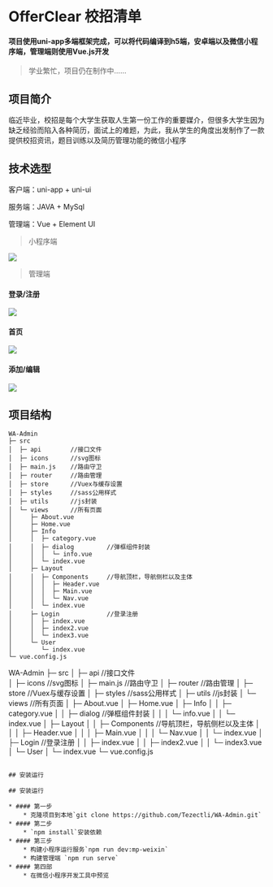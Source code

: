 # OfferClear 校招清单
#### 项目使用uni-app多端框架完成，可以将代码编译到h5端，安卓端以及微信小程序端，管理端则使用Vue.js开发

> 学业繁忙，项目仍在制作中……

## 项目简介 
临近毕业，校招是每个大学生获取人生第一份工作的重要媒介，但很多大学生因为缺乏经验而陷入各种简历，面试上的难题，为此，我从学生的角度出发制作了一款提供校招资讯，题目训练以及简历管理功能的微信小程序 

## 技术选型

客户端：uni-app + uni-ui 

服务端：JAVA + MySql 

管理端：Vue + Element UI 
> 小程序端

![](https://s1.ax1x.com/2020/05/30/tKDCPx.jpg) 
> 管理端 
#### 登录/注册
![](https://s1.ax1x.com/2020/05/30/tKDVqH.jpg) 
#### 首页 
![](https://s1.ax1x.com/2020/05/30/tKDcw9.jpg) 
#### 添加/编辑 
![](https://s1.ax1x.com/2020/05/30/tKDfW6.jpg) 
## 项目结构
```
WA-Admin
├─ src
│  ├─ api        //接口文件  
│  ├─ icons      //svg图标
│  ├─ main.js    //路由守卫
│  ├─ router     //路由管理
│  ├─ store      //Vuex与缓存设置
│  ├─ styles     //sass公用样式
│  ├─ utils      //js封装
│  └─ views      //所有页面
│     ├─ About.vue
│     ├─ Home.vue
│     ├─ Info
│     │  ├─ category.vue
│     │  ├─ dialog         //弹框组件封装
│     │  │  └─ info.vue 
│     │  └─ index.vue
│     ├─ Layout
│     │  ├─ Components     //导航顶栏，导航侧栏以及主体
│     │  │  ├─ Header.vue
│     │  │  ├─ Main.vue
│     │  │  └─ Nav.vue
│     │  └─ index.vue
│     ├─ Login             //登录注册
│     │  ├─ index.vue
│     │  ├─ index2.vue
│     │  └─ index3.vue
│     └─ User
│        └─ index.vue
└─ vue.config.js
```
WA-Admin
├─ src
│  ├─ api        //接口文件  
│  ├─ icons      //svg图标
│  ├─ main.js    //路由守卫
│  ├─ router     //路由管理
│  ├─ store      //Vuex与缓存设置
│  ├─ styles     //sass公用样式
│  ├─ utils      //js封装
│  └─ views      //所有页面
│     ├─ About.vue
│     ├─ Home.vue
│     ├─ Info
│     │  ├─ category.vue
│     │  ├─ dialog         //弹框组件封装
│     │  │  └─ info.vue 
│     │  └─ index.vue
│     ├─ Layout
│     │  ├─ Components     //导航顶栏，导航侧栏以及主体
│     │  │  ├─ Header.vue
│     │  │  ├─ Main.vue
│     │  │  └─ Nav.vue
│     │  └─ index.vue
│     ├─ Login             //登录注册
│     │  ├─ index.vue
│     │  ├─ index2.vue
│     │  └─ index3.vue
│     └─ User
│        └─ index.vue
└─ vue.config.js
``` 

## 安装运行

## 安装运行

* #### 第一步
    * 克隆项目到本地`git clone https://github.com/Tezectli/WA-Admin.git`
* #### 第二步
    * `npm install`安装依赖
* #### 第三步
    * 构建小程序运行服务`npm run dev:mp-weixin`
    * 构建管理端 `npm run serve`
* #### 第四部
    * 在微信小程序开发工具中预览
